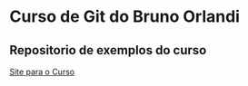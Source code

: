 # Curso de Git do Bruno Orlandi

## Repositorio de exemplos do curso


[Site para o Curso](https://brorlandi.github.io/curso-git/)
